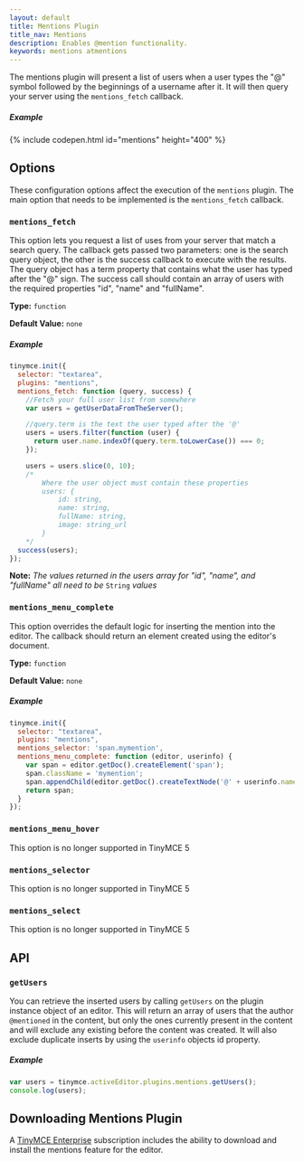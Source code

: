 ```yaml
---
layout: default
title: Mentions Plugin
title_nav: Mentions
description: Enables @mention functionality.
keywords: mentions atmentions
---
```


The mentions plugin will present a list of users when a user types the "@" symbol followed by the beginnings of a username after it. It will then query your server using the `mentions_fetch` callback.

##### Example

{% include codepen.html id="mentions" height="400" %}

## Options

These configuration options affect the execution of the `mentions` plugin. The main option that needs to be implemented is the `mentions_fetch` callback.

### `mentions_fetch`

This option lets you request a list of uses from your server that match a search query. The callback gets passed two parameters: one is the search query object, the other is the success callback to execute with the results. The query object has a term property that contains what the user has typed after the "@" sign. The success call should contain an array of users with the required properties "id", "name" and "fullName".

**Type:** `function`

**Default Value:** `none`

##### Example

```js
tinymce.init({
  selector: "textarea",
  plugins: "mentions",
  mentions_fetch: function (query, success) {
	//Fetch your full user list from somewhere
	var users = getUserDataFromTheServer();

	//query.term is the text the user typed after the '@'
	users = users.filter(function (user) {
	  return user.name.indexOf(query.term.toLowerCase()) === 0;
	});

	users = users.slice(0, 10);
	/*
		Where the user object must contain these properties
		users: {
			id: string,
			name: string,
			fullName: string,
			image: string_url
		}
	*/
  success(users);
});
```

**Note:**  *The values returned in the users array for "id", "name", and "fullName" all need to be* `String` *values*

### `mentions_menu_complete`

This option overrides the default logic for inserting the mention into the editor. The callback should return an element created using the editor's document.

**Type:** `function`

**Default Value:** `none`

##### Example

```js
tinymce.init({
  selector: "textarea",
  plugins: "mentions",
  mentions_selector: 'span.mymention',
  mentions_menu_complete: function (editor, userinfo) {
	var span = editor.getDoc().createElement('span');
	span.className = 'mymention';
	span.appendChild(editor.getDoc().createTextNode('@' + userinfo.name));
	return span;
  }
});
```

### `mentions_menu_hover`

This option is no longer supported in TinyMCE 5


### `mentions_selector`

This option is no longer supported in TinyMCE 5

### `mentions_select`

This option is no longer supported in TinyMCE 5

## API

### `getUsers`

You can retrieve the inserted users by calling `getUsers` on the plugin instance object of an editor. This will return an array of users that the author `@mentioned` in the content, but only the ones currently present in the content and will exclude any existing before the content was created. It will also exclude duplicate inserts by using the `userinfo` objects id property.

##### Example

```js
var users = tinymce.activeEditor.plugins.mentions.getUsers();
console.log(users);
```

## Downloading Mentions Plugin

A [TinyMCE Enterprise](https://www.tinymce.com/pricing/) subscription includes the ability to download and install the mentions feature for the editor.
